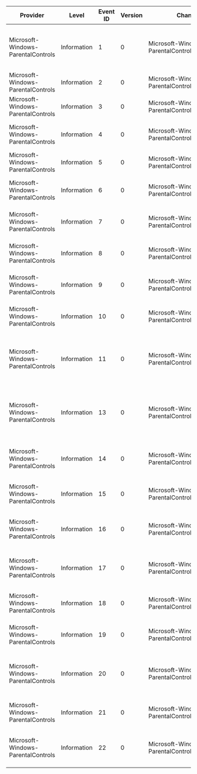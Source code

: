 Provider                            |  Level        |  Event ID  |  Version  |  Channel                                         |  Task                  |  Opcode  |  Keyword         |  Message
------------------------------------|---------------|------------|-----------|--------------------------------------------------|------------------------|----------|------------------|--------------------------------------------------------------------------
Microsoft-Windows-ParentalControls  |  Information  |  1         |  0        |  Microsoft-Windows-ParentalControls/Operational  |  SettingChange         |  Modify  |  WPC             |  A Setting changed inside of the parental controls settings
Microsoft-Windows-ParentalControls  |  Information  |  2         |  0        |  Microsoft-Windows-ParentalControls/Operational  |  GameStart             |  Launch  |  WPC ThirdParty  |  Generated when a game is run
Microsoft-Windows-ParentalControls  |  Information  |  3         |  0        |  Microsoft-Windows-ParentalControls/Operational  |  UrlVisit              |  Web     |  WPC             |  Generated when a URL is visited
Microsoft-Windows-ParentalControls  |  Information  |  4         |  0        |  Microsoft-Windows-ParentalControls/Operational  |  EmailReceived         |  Launch  |  WPC ThirdParty  |  Generated with an Email is Received
Microsoft-Windows-ParentalControls  |  Information  |  5         |  0        |  Microsoft-Windows-ParentalControls/Operational  |  EmailSent             |  Launch  |  WPC ThirdParty  |  Generated with an Email is Sent
Microsoft-Windows-ParentalControls  |  Information  |  6         |  0        |  Microsoft-Windows-ParentalControls/Operational  |  MediaPlayback         |  Launch  |  WPC ThirdParty  |  Generated when some media is played
Microsoft-Windows-ParentalControls  |  Information  |  7         |  0        |  Microsoft-Windows-ParentalControls/Operational  |  IMInvitation          |  Launch  |  WPC ThirdParty  |  Generated when an IM Invitiation is sent
Microsoft-Windows-ParentalControls  |  Information  |  8         |  0        |  Microsoft-Windows-ParentalControls/Operational  |  IMJoin                |  Launch  |  WPC ThirdParty  |  Generated when a user Joins an IM conversation
Microsoft-Windows-ParentalControls  |  Information  |  9         |  0        |  Microsoft-Windows-ParentalControls/Operational  |  IMLeave               |  Launch  |  WPC ThirdParty  |  Generated when a user leaves an IM conversation
Microsoft-Windows-ParentalControls  |  Information  |  10        |  0        |  Microsoft-Windows-ParentalControls/Operational  |  FileDownload          |  Web     |  WPC ThirdParty  |  Generated when a user downloads a file
Microsoft-Windows-ParentalControls  |  Information  |  11        |  0        |  Microsoft-Windows-ParentalControls/Operational  |  IMFeature             |  Launch  |  WPC ThirdParty  |  Generated when one of the IM features is used, like web chat, audio
Microsoft-Windows-ParentalControls  |  Information  |  13        |  0        |  Microsoft-Windows-ParentalControls/Operational  |  Custom                |  System  |  WPC ThirdParty  |  Generated by external apps that want to log parental control information
Microsoft-Windows-ParentalControls  |  Information  |  14        |  0        |  Microsoft-Windows-ParentalControls/Operational  |  EmailContact          |  Launch  |  WPC ThirdParty  |  Generated when an email contact is changed
Microsoft-Windows-ParentalControls  |  Information  |  15        |  0        |  Microsoft-Windows-ParentalControls/Operational  |  IMContact             |  Launch  |  WPC ThirdParty  |  Generated when an IM contact is changed
Microsoft-Windows-ParentalControls  |  Information  |  16        |  0        |  Microsoft-Windows-ParentalControls/Operational  |  Application Blocked   |  Launch  |  WPC             |  Generated when an application is blocked from running
Microsoft-Windows-ParentalControls  |  Information  |  17        |  0        |  Microsoft-Windows-ParentalControls/Operational  |  Application Override  |  Launch  |  WPC             |  Generated when an application override is requested
Microsoft-Windows-ParentalControls  |  Information  |  18        |  0        |  Microsoft-Windows-ParentalControls/Operational  |  WebOverride           |  Launch  |  WPC             |  Generated when a url override is requested
Microsoft-Windows-ParentalControls  |  Information  |  19        |  0        |  Microsoft-Windows-ParentalControls/Operational  |  WebsiteVisit          |  Web     |  WPC             |  Generated when a website is visited
Microsoft-Windows-ParentalControls  |  Information  |  20        |  0        |  Microsoft-Windows-ParentalControls/Operational  |  Application           |  Launch  |  WPC             |  Generated when an application is started, stopped or blocked
Microsoft-Windows-ParentalControls  |  Information  |  21        |  0        |  Microsoft-Windows-ParentalControls/Operational  |  ComputerUsage         |  System  |  WPC             |  Generated when the computer is used
Microsoft-Windows-ParentalControls  |  Information  |  22        |  0        |  Microsoft-Windows-ParentalControls/Operational  |  ContentUsage          |  System  |  WPC             |  Generated when content is used or blocked